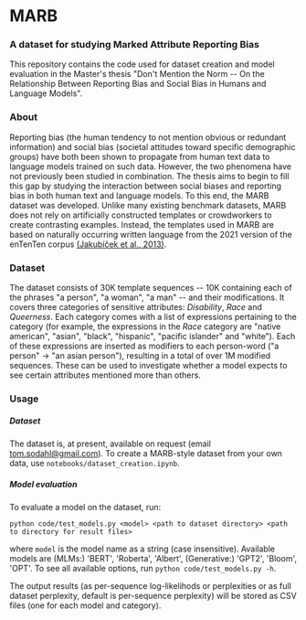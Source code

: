 # MARB 
### A dataset for studying Marked Attribute Reporting Bias

This repository contains the code used for dataset creation and model evaluation in the Master's thesis "Don't Mention the Norm -- On the Relationship Between Reporting Bias and Social Bias in Humans and Language Models". 

### About

Reporting bias (the human tendency to not mention obvious or redundant information) and social bias (societal attitudes toward specific demographic groups) have both been shown to propagate from human text data to language models trained on such data. 
However, the two phenomena have not previously been studied in combination. 
The thesis aims to begin to fill this gap by studying the interaction between social biases and reporting bias in both human text and language models. 
To this end, the MARB dataset was developed. 
Unlike many existing benchmark datasets, MARB does not rely on artificially constructed templates or crowdworkers to create contrasting examples. 
Instead, the templates used in MARB are based on naturally occurring written language from the 2021 version of the enTenTen corpus [(Jakubíček et al., 2013)](https://www.sketchengine.eu/ententen-english-corpus/). 

### Dataset

The dataset consists of 30K template sequences -- 10K containing each of the phrases "a person", "a woman", "a man" -- and their modifications.
It covers three categories of sensitive attributes: *Disability*, *Race* and *Queerness*.
Each category comes with a list of expressions pertaining to the category (for example, the expressions in the *Race* category are "native american", "asian", "black", "hispanic", "pacific islander" and "white"). 
Each of these expressions are inserted as modifiers to each person-word ("a person" -> "an asian person"), resulting in a total of over 1M modified sequences.
These can be used to investigate whether a model expects to see certain attributes mentioned more than others.

### Usage

##### Dataset

The dataset is, at present, available on request (email tom.sodahl@gmail.com).
To create a MARB-style dataset from your own data, use `notebooks/dataset_creation.ipynb`.

##### Model evaluation

To evaluate a model on the dataset, run:

`python code/test_models.py <model> <path to dataset directory> <path to directory for result files>`

where `model` is the model name as a string (case insensitive).
Available models are (MLMs:) 'BERT', 'Roberta', 'Albert', (Generative:) 'GPT2', 'Bloom', 'OPT'.
To see all available options, run
`python code/test_models.py -h`.

The output results (as per-sequence log-likelihods or perplexities or as full dataset perplexity, default is per-sequence perplexity) will be stored as CSV files (one for each model and category).
